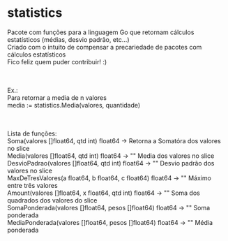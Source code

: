 # statistics
Pacote com funções para a linguagem Go que retornam cálculos estatísticos (médias, desvio padrão, etc...)<br>
Criado com o intuito de compensar a precariedade de pacotes com cálculos estatísticos<br>
Fico feliz quem puder contribuir! :)

<br><br>
Ex.:<br>
    Para retornar a media de n valores<br>
    media := statistics.Media(valores, quantidade)


<br><br>
Lista de funções:
<br>
    Soma(valores []float64, qtd int) float64                    ->  Retorna a Somatóra dos valores no slice
<br>
    Media(valores []float64, qtd int) float64                   ->  "" Media dos valores no slice
<br>
    DesvioPadrao(valores []float64, qtd int) float64            ->  "" Desvio padrão dos valores no slice
<br>
    MaxDeTresValores(a float64, b float64, c float64) float64   ->  "" Máximo entre três valores
<br>
    Amount(valores []float64, x float64, qtd int) float64       ->  "" Soma dos quadrados dos valores do slice
<br>
    SomaPonderada(valores []float64, pesos []float64) float64   ->  "" Soma ponderada
<br>
    MediaPonderada(valores []float64, pesos []float64) float64  ->  "" Média ponderada
